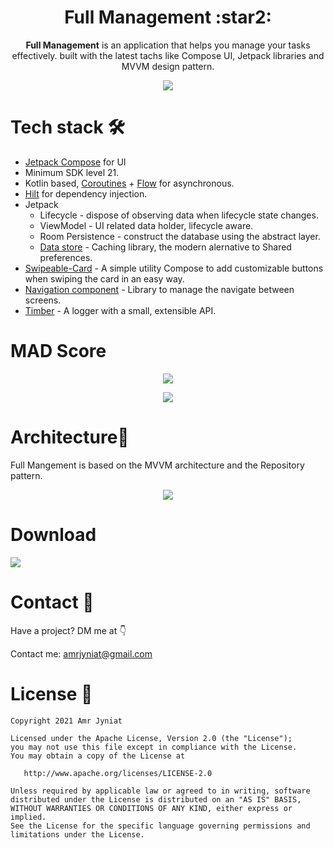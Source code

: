 <h1 align="center">Full Management :star2:</h1>

<p align="center"><b>Full Management</b> is an application that helps you manage your tasks effectively. built with the latest tachs like Compose UI, Jetpack libraries and MVVM design pattern.</p>

<p align="center">
<img src="https://github.com/Amrjyniat/FullMangement/blob/master/previews/Full%20Management.png"/>
</p>

# Tech stack 🛠
- [Jetpack Compose](https://developer.android.com/jetpack/compose) for UI
- Minimum SDK level 21.
- Kotlin based, [Coroutines](https://github.com/Kotlin/kotlinx.coroutines) + [Flow](https://kotlin.github.io/kotlinx.coroutines/kotlinx-coroutines-core/kotlinx.coroutines.flow/) for asynchronous.
- [Hilt](https://dagger.dev/hilt/) for dependency injection.
- Jetpack
  - Lifecycle - dispose of observing data when lifecycle state changes.
  - ViewModel - UI related data holder, lifecycle aware.
  - Room Persistence - construct the database using the abstract layer.
  - [Data store](https://developer.android.com/topic/libraries/architecture/datastore) - Caching library, the modern alernative to Shared preferences.
- [Swipeable-Card](https://github.com/Amrjyniat/Swipeable-Card) - A simple utility Compose to add customizable buttons when swiping the card in an easy way.
- [Navigation component](https://developer.android.com/guide/navigation/navigation-getting-started) - Library to manage the navigate between screens.
- [Timber](https://github.com/JakeWharton/timber) - A logger with a small, extensible API.


# MAD Score
<p align="center">
<img src="https://github.com/Amrjyniat/FullMangement/blob/master/previews/summary.png"/>
</p>

<p align="center">
<img src="https://github.com/Amrjyniat/FullMangement/blob/master/previews/kotlin.png"/>
</p>

# Architecture🗼
Full Mangement is based on the MVVM architecture and the Repository pattern.
<p align="center">
<img src="https://github.com/Amrjyniat/FullMangement/blob/master/previews/arch.png"/>
</p>


# Download
[![](https://github.com/Amrjyniat/FullMangement/blob/master/previews/google%20play.png)](https://play.google.com/store/apps/details?id=com.productivity.fullmangement)

# Contact 📩
Have a project? DM me at 👇

Contact me: amrjyniat@gmail.com

# License 🔖

```
Copyright 2021 Amr Jyniat

Licensed under the Apache License, Version 2.0 (the "License");
you may not use this file except in compliance with the License.
You may obtain a copy of the License at

   http://www.apache.org/licenses/LICENSE-2.0

Unless required by applicable law or agreed to in writing, software
distributed under the License is distributed on an "AS IS" BASIS,
WITHOUT WARRANTIES OR CONDITIONS OF ANY KIND, either express or implied.
See the License for the specific language governing permissions and
limitations under the License.
```

